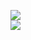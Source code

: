 [![](https://img.shields.io/badge/Made%20With-Github%20Spray-lightgrey.svg?style=for-the-badge&logo=github)](https://github.com/Annihil/github-spray#24532)  
[![](https://i.imgur.com/2DrTn0Z.gif)](https://github.com/Annihil/github-spray)